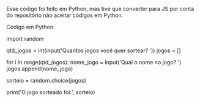 Esse código foi feito em Python, mas tive que converter para JS por conta do repositório não aceitar códigos em Python.

Código em Python:

import random

qtd_jogos = int(input('Quantos jogos você quer sortear? '))
jogos = []

for i in range(qtd_jogos):
    nome_jogo = input('Qual o nome no jogo? ')
    jogos.append(nome_jogo)

sorteio = random.choice(jogos)

print('O jogo sorteado foi:', sorteio)
